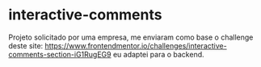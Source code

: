 # interactive-comments

Projeto solicitado por uma empresa, me enviaram como base o challenge deste site: 
https://www.frontendmentor.io/challenges/interactive-comments-section-iG1RugEG9
eu adaptei para o backend.
